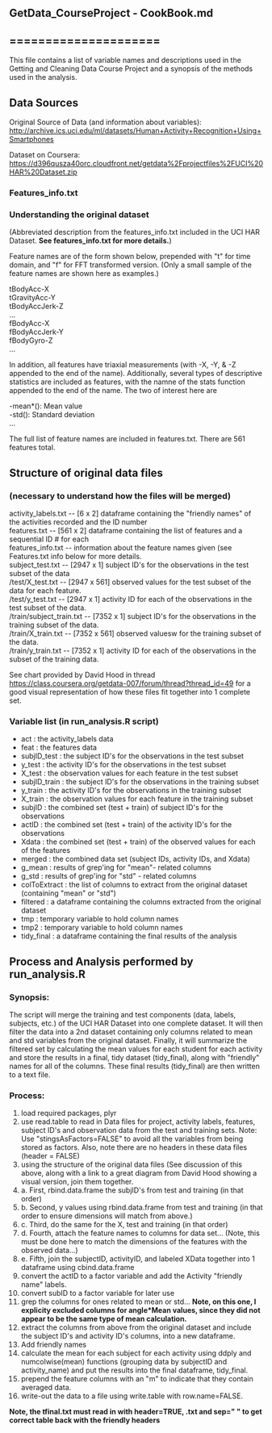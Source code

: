 ## GetData_CourseProject - CookBook.md  
## =====================  


This file contains a list of variable names and descriptions used in the Getting and Cleaning Data Course Project and a synopsis of the methods used in the analysis.

## Data Sources  
Original Source of Data (and information about variables): http://archive.ics.uci.edu/ml/datasets/Human+Activity+Recognition+Using+Smartphones  

Dataset on Coursera:  https://d396qusza40orc.cloudfront.net/getdata%2Fprojectfiles%2FUCI%20HAR%20Dataset.zip

### Features_info.txt 
### Understanding the original dataset  

(Abbreviated description from the features_info.txt included in the UCI HAR Dataset. 
**See features_info.txt for more details.**)    

Feature names are of the form shown below, prepended with "t" for time domain, and "f" for FFT transformed version.  (Only a small sample of the feature names are shown here as examples.)  

tBodyAcc-X  
tGravityAcc-Y  
tBodyAccJerk-Z  
...  
fBodyAcc-X  
fBodyAccJerk-Y  
fBodyGyro-Z  
...  

In addition, all features have triaxial measurements (with -X, -Y, & -Z appended to the end of the name).  Additionally, several types of descriptive statistics are included as features, with the namne of the stats function appended to the end of the name.  The two of interest here are 

-mean*(): Mean value  
-std(): Standard deviation   
...   

The full list of feature names are included in features.txt.  There are 561 features total.

## Structure of original data files    
### (necessary to understand how the files will be merged)

activity_labels.txt -- [6 x 2] dataframe containing the "friendly names" of the activities recorded and the ID number    
features.txt -- [561 x 2] dataframe containing the list of features and a sequential ID # for each    
features_info.txt -- information about the feature names given  (see Features.txt info below for more details.    
subject_test.txt -- [2947 x 1] subject ID's for the observations in the test subset of the data   
/test/X_test.txt -- [2947 x 561]  observed values for the test subset of the data for each feature.    
/test/y_test.txt -- [2947 x 1] activity ID for each of the observations in the test subset of the data.  
/train/subject_train.txt -- [7352 x 1] subject ID's for the observations in the training subset of the data.    
/train/X_train.txt -- [7352 x 561] observed valuesw for the training subset of the data.      
/train/y_train.txt -- [7352 x 1] activity ID for each of the observations in the subset of the training data.  

See chart provided by David Hood in thread  https://class.coursera.org/getdata-007/forum/thread?thread_id=49 for a good visual representation of how these files fit together into 1 complete set.

### Variable list (in run_analysis.R script)
- act : the activity_labels data
- feat : the features data
- subjID_test : the subject ID's for the observations in the test subset
- y_test : the activity ID's for the observations in the test subset
- X_test : the observation values for each feature in the test subset
- subjID_train : the subject ID's for the observations in the training subset
- y_train : the activity ID's for the observations in the training subset
- X_train : the observation values for each feature in the training subset
- subjID : the combined set (test + train) of subject ID's for the observations
- actID : the combined set (test + train) of the activity ID's for the observations
- Xdata : the combined set (test + train) of the observed values for each of the features
- merged : the combined data set (subject IDs, activity IDs, and Xdata)
- g_mean : results of grep'ing for "mean"- related columns
- g_std : results of grep'ing for "std" - related columns
- colToExtract : the list of columns to extract from the original dataset (containing "mean" or "std")
- filtered : a dataframe containing the columns extracted from the original dataset
- tmp : temporary variable to hold column names
- tmp2 : temporary variable to hold column names
- tidy_final : a dataframe containing the final results of the analysis

## Process and Analysis performed by run_analysis.R  

### Synopsis: 
The script will merge the training and test components (data, labels, subjects, etc.) of the UCI HAR Dataset into one complete dataset.  It will then filter the data into a 2nd dataset containing only columns related to mean and std variables from the original dataset.  Finally, it will summarize the filtered set by calculating the mean values for each student for each activity and store the results in a final, tidy dataset (tidy_final), along with "friendly" names for all of the columns.  These final results (tidy_final) are then written to a text file.

### Process:
1.  load required packages, plyr
2.  use read.table to read in Data files for project, activity labels, features, subject ID's and observation data from the test and training sets.  Note: Use "stingsAsFactors=FALSE" to avoid all the variables from being stored as factors.  Also, note there are no headers in these data files (header = FALSE)
3. using the structure of the original data files (See discussion of this above, along with a link to a great diagram from David Hood showing a visual version, join them together.
3. a. First, rbind.data.frame the subjID's from test and training (in that order)  
3. b. Second, y values using rbind.data.frame from test and training (in that order to ensure dimensions will match from above.)
3. c. Third, do the same for the X, test and training (in that order)
3. d. Fourth, attach the feature names to columns for data set... (Note, this must be done here to match the dimensions of the features with the observed data...)
3. e. Fifth, join the subjectID, activityID, and labeled XData together into 1 dataframe using cbind.data.frame
4. convert the actID to a factor variable and add the Activity "friendly name" labels.
5. convert subID to a factor variable for later use
6. grep the columns for ones related to mean or std...  **Note, on this one, I explicity excluded columns for angle*Mean values, since they did not appear to be the same type of mean calculation.**  
7. extract the columns from above from the original dataset and include the subject ID's and activity ID's columns, into a new dataframe.  
8. Add friendly names
9. calculate the mean for each subject for each activity using ddply and numcolwise(mean) functions (grouping data by subjectID and activity_name) and put the results into the final dataframe, tidy_final.
10. prepend the feature columns with an "m" to indicate that they contain averaged data.
11. write-out the data to a file using write.table with row.name=FALSE.

**Note, the tfinal.txt must read in with header=TRUE, .txt and sep=" " to get correct table back with the friendly headers** 